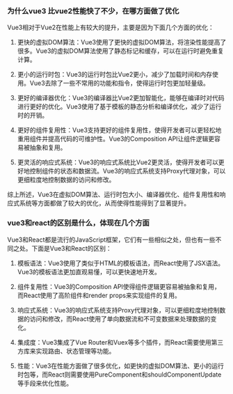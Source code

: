 ### 为什么vue3 比vue2性能快了不少，在哪方面做了优化

Vue3相对于Vue2在性能上有较大的提升，主要是因为下面几个方面的优化：

1. 更快的虚拟DOM算法：Vue3使用了更快的虚拟DOM算法，将渲染性能提高了很多。Vue3的虚拟DOM算法使用了静态标记和缓存，可以在运行时避免重复计算。

2. 更小的运行时包：Vue3的运行时包比Vue2更小，减少了加载时间和内存使用。Vue3去除了一些不常用的功能和指令，使得运行时包更加轻量级。

3. 更好的编译器优化：Vue3的编译器比Vue2更加智能化，能够在编译时对代码进行更好的优化。Vue3使用了基于模板的静态分析和编译优化，减少了运行时的开销。

4. 更好的组件复用性：Vue3支持更好的组件复用性，使得开发者可以更轻松地重用组件并提高代码的可维护性。Vue3的Composition API让组件逻辑更容易被抽象和复用。

5. 更灵活的响应式系统：Vue3的响应式系统比Vue2更灵活，使得开发者可以更好地控制组件的状态和数据流。Vue3的响应式系统支持Proxy代理对象，可以更细粒度地控制数据的访问和修改。

综上所述，Vue3在虚拟DOM算法、运行时包大小、编译器优化、组件复用性和响应式系统等方面都做了较大的优化，从而使得性能得到了显著提升。



### vue3和react的区别是什么，体现在几个方面

Vue3和React都是流行的JavaScript框架，它们有一些相似之处，但也有一些不同之处。下面是Vue3和React的区别：

1. 模板语法：Vue3使用了类似于HTML的模板语法，而React使用了JSX语法。Vue3的模板语法更加直观易懂，可以更快速地开发。

2. 组件复用性：Vue3的Composition API使得组件逻辑更容易被抽象和复用，而React使用了高阶组件和render props来实现组件的复用。

3. 响应式系统：Vue3的响应式系统支持Proxy代理对象，可以更细粒度地控制数据的访问和修改，而React使用了单向数据流和不可变数据来处理数据的变化。

4. 集成度：Vue3集成了Vue Router和Vuex等多个插件，而React需要使用第三方库来实现路由、状态管理等功能。

5. 性能：Vue3在性能方面做了很多优化，如更快的虚拟DOM算法、更小的运行时包等，而React则需要使用PureComponent和shouldComponentUpdate等手段来优化性能。


